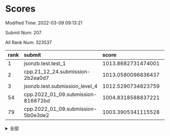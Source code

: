 # Scores

Modified Time: 2022-03-09 09:13:21

Submit Num: 207

All Rank Num: 323537

| rank |               submit               |       score        |       sigma        | pk_num |
| :--- | :--------------------------------- | :----------------- | :----------------- | :----- |
| 1    | jsonzb.test.test_1                 | 1013.8682731474001 | 0.8066858643351708 | 6253   |
| 2    | cpp.21_12_24.submission-2b2ea0d7   | 1013.0580096836437 | 0.8030076535142056 | 6251   |
| 3    | jsonzb.test.submission_level_4     | 1012.5290734823759 | 0.7867356810777398 | 6252   |
| 54   | cpp.2022_01_09.submission-816672bd | 1004.8318588837221 | 0.7255012590755325 | 6254   |
| 79   | cpp.2022_01_09.submission-5b0e3de2 | 1003.3905341115528 | 0.7080155653858407 | 6255   |


<details>
<summary>全部</summary>

| rank |                 submit                 |       score        |       sigma        | pk_num |
| :--- | :------------------------------------- | :----------------- | :----------------- | :----- |
| 1    | jsonzb.test.test_1                     | 1013.8682731474001 | 0.8066858643351708 | 6253   |
| 2    | cpp.21_12_24.submission-2b2ea0d7       | 1013.0580096836437 | 0.8030076535142056 | 6251   |
| 3    | jsonzb.test.submission_level_4         | 1012.5290734823759 | 0.7867356810777398 | 6252   |
| 4    | gobigger.level_3.submission_level_3_1  | 1012.5086358963924 | 0.7910533894138101 | 6248   |
| 5    | gobigger.level_3.submission_level_3_33 | 1011.5804323361533 | 0.7860301628803055 | 6253   |
| 6    | gobigger.level_3.submission_level_3_14 | 1011.46043523327   | 0.7624370517995407 | 6252   |
| 7    | gobigger.level_3.submission_level_3_41 | 1011.437884650764  | 0.7952844854579589 | 6255   |
| 8    | gobigger.level_3.submission_level_3_10 | 1011.4066330355355 | 0.8023312198213282 | 6248   |
| 9    | gobigger.level_3.submission_level_3_2  | 1011.2610055182413 | 0.7770128905654854 | 6251   |
| 10   | gobigger.level_3.submission_level_3_26 | 1011.1538201901423 | 0.7618260691798016 | 6250   |
| 11   | gobigger.level_3.submission_level_3_5  | 1010.9155028970991 | 0.7867987094679113 | 6250   |
| 12   | gobigger.level_3.submission_level_3_17 | 1010.8696709652554 | 0.7789528919697833 | 6251   |
| 13   | gobigger.level_3.submission_level_3_21 | 1010.638336523727  | 0.7627591359032796 | 6247   |
| 14   | gobigger.level_3.submission_level_3_6  | 1010.6257953669046 | 0.7550498863042319 | 6249   |
| 15   | gobigger.level_3.submission_level_3_9  | 1010.5550688740614 | 0.7474432125489272 | 6249   |
| 16   | gobigger.level_3.submission_level_3_48 | 1010.5454049109836 | 0.7566085943744866 | 6250   |
| 17   | gobigger.level_3.submission_level_3_46 | 1010.5320691812291 | 0.7603247961830056 | 6250   |
| 18   | gobigger.level_3.submission_level_3_19 | 1010.4957781839286 | 0.7859012676414782 | 6248   |
| 19   | gobigger.level_3.submission_level_3_8  | 1010.4251750630009 | 0.7358531389464066 | 6245   |
| 20   | gobigger.level_3.submission_level_3_31 | 1010.258865009146  | 0.7667116031016444 | 6253   |
| 21   | gobigger.level_3.submission_level_3_44 | 1010.2553558500437 | 0.7775394899790706 | 6248   |
| 22   | gobigger.level_3.submission_level_3_47 | 1010.238788853399  | 0.7646524741219486 | 6250   |
| 23   | gobigger.level_3.submission_level_3_40 | 1010.0161867534654 | 0.7661715289190407 | 6250   |
| 24   | gobigger.level_3.submission_level_3_45 | 1009.9283151867013 | 0.762199211186005  | 6251   |
| 25   | gobigger.level_3.submission_level_3_39 | 1009.9026699670322 | 0.755211669426237  | 6253   |
| 26   | gobigger.level_3.submission_level_3_27 | 1009.8909330581955 | 0.7729419546116335 | 6255   |
| 27   | gobigger.level_3.submission_level_3_11 | 1009.8776540345381 | 0.7559528185838151 | 6255   |
| 28   | gobigger.level_3.submission_level_3_7  | 1009.8497687046381 | 0.7638518095168283 | 6253   |
| 29   | gobigger.level_3.submission_level_3_49 | 1009.7775356781924 | 0.7582600113007841 | 6249   |
| 30   | gobigger.level_3.submission_level_3_28 | 1009.760401381158  | 0.7834730333608688 | 6254   |
| 31   | gobigger.level_3.submission_level_3_37 | 1009.7521762166916 | 0.7759361680985338 | 6250   |
| 32   | gobigger.level_3.submission_level_3_30 | 1009.7272398084104 | 0.7751656903570647 | 6252   |
| 33   | gobigger.level_3.submission_level_3_16 | 1009.6818439279283 | 0.7421501778460335 | 6250   |
| 34   | gobigger.level_3.submission_level_3_18 | 1009.6218730857277 | 0.7743253800710652 | 6254   |
| 35   | gobigger.level_3.submission_level_3_12 | 1009.6091135633992 | 0.7468247407771902 | 6255   |
| 36   | gobigger.level_3.submission_level_3_25 | 1009.585932250607  | 0.7444754951899767 | 6252   |
| 37   | gobigger.level_3.submission_level_3_3  | 1009.5777496031394 | 0.7529018914902047 | 6252   |
| 38   | gobigger.level_3.submission_level_3_0  | 1009.5008895681898 | 0.7442377423709794 | 6255   |
| 39   | gobigger.level_3.submission_level_3_29 | 1009.3369507367693 | 0.7378913143499526 | 6255   |
| 40   | gobigger.level_3.submission_level_3_43 | 1009.2339053984745 | 0.7557586700068754 | 6249   |
| 41   | gobigger.level_3.submission_level_3_35 | 1009.2005230777361 | 0.7526466872176374 | 6251   |
| 42   | gobigger.level_3.submission_level_3_24 | 1009.0810756523708 | 0.7683837041530753 | 6259   |
| 43   | gobigger.level_3.submission_level_3_36 | 1009.0515853897612 | 0.7441446338283004 | 6243   |
| 44   | gobigger.level_3.submission_level_3_20 | 1009.0321523737178 | 0.7490794605564924 | 6254   |
| 45   | gobigger.level_3.submission_level_3_15 | 1009.0234687623417 | 0.753592619796453  | 6253   |
| 46   | gobigger.level_3.submission_level_3_22 | 1008.8892503327714 | 0.7480751121223219 | 6247   |
| 47   | gobigger.level_3.submission_level_3_34 | 1008.8491445890542 | 0.7575047503351449 | 6247   |
| 48   | gobigger.level_3.submission_level_3_4  | 1008.8191789775395 | 0.7484172923273743 | 6255   |
| 49   | gobigger.level_3.submission_level_3_13 | 1008.7764185383378 | 0.738102607526951  | 6254   |
| 50   | gobigger.level_3.submission_level_3_23 | 1008.7348094908779 | 0.7606899682415589 | 6257   |
| 51   | gobigger.level_3.submission_level_3_32 | 1008.40726596556   | 0.7596862463878318 | 6250   |
| 52   | gobigger.level_3.submission_level_3_38 | 1007.8589436066009 | 0.7396978686492881 | 6250   |
| 53   | gobigger.level_3.submission_level_3_42 | 1007.5675486734821 | 0.7350667499873218 | 6252   |
| 54   | cpp.2022_01_09.submission-816672bd     | 1004.8318588837221 | 0.7255012590755325 | 6254   |
| 55   | gobigger.level_1.submission_level_1_33 | 1004.7995690266973 | 0.7391994157169339 | 6248   |
| 56   | gobigger.level_1.submission_level_1_42 | 1004.5528354138173 | 0.7156493680108414 | 6248   |
| 57   | gobigger.level_1.submission_level_1_17 | 1004.5167292392277 | 0.7180779077727089 | 6253   |
| 58   | gobigger.level_1.submission_level_1_4  | 1004.3889288838446 | 0.7199096752485986 | 6255   |
| 59   | gobigger.level_1.submission_level_1_0  | 1004.3414742156086 | 0.7298320411439401 | 6249   |
| 60   | gobigger.level_1.submission_level_1_38 | 1004.2565928097342 | 0.712629523694299  | 6250   |
| 61   | gobigger.level_1.submission_level_1_1  | 1004.2166121599357 | 0.7160651823781727 | 6258   |
| 62   | gobigger.level_1.submission_level_1_37 | 1004.0393047240383 | 0.719865901885581  | 6255   |
| 63   | gobigger.level_1.submission_level_1_29 | 1004.0321345838507 | 0.7089812046796257 | 6250   |
| 64   | gobigger.level_1.submission_level_1_8  | 1003.8391109197468 | 0.7242467874751101 | 6252   |
| 65   | gobigger.level_1.submission_level_1_13 | 1003.7800831879567 | 0.7115523265740659 | 6251   |
| 66   | gobigger.level_1.submission_level_1_23 | 1003.7507346450766 | 0.7279442719813299 | 6251   |
| 67   | gobigger.level_1.submission_level_1_11 | 1003.7045410694365 | 0.7254692805257575 | 6253   |
| 68   | gobigger.level_1.submission_level_1_24 | 1003.6894930238819 | 0.7153758558862648 | 6247   |
| 69   | gobigger.level_1.submission_level_1_49 | 1003.6744466470757 | 0.713203043251328  | 6252   |
| 70   | gobigger.level_1.submission_level_1_5  | 1003.6629616030691 | 0.7131876340268597 | 6248   |
| 71   | gobigger.level_1.submission_level_1_18 | 1003.6626545110731 | 0.7082641799822533 | 6255   |
| 72   | gobigger.level_1.submission_level_1_40 | 1003.6263527639144 | 0.7184112148029966 | 6252   |
| 73   | gobigger.level_1.submission_level_1_36 | 1003.6111676044377 | 0.7249633123863303 | 6254   |
| 74   | gobigger.level_1.submission_level_1_15 | 1003.6002026893889 | 0.7295791689722028 | 6251   |
| 75   | gobigger.level_1.submission_level_1_3  | 1003.5946526072252 | 0.7233850040495944 | 6250   |
| 76   | gobigger.level_1.submission_level_1_20 | 1003.5206212147727 | 0.716772753451431  | 6247   |
| 77   | gobigger.level_1.submission_level_1_7  | 1003.5029807490589 | 0.7095685740493128 | 6254   |
| 78   | gobigger.level_1.submission_level_1_47 | 1003.446618556278  | 0.7196226566349452 | 6252   |
| 79   | cpp.2022_01_09.submission-5b0e3de2     | 1003.3905341115528 | 0.7080155653858407 | 6255   |
| 80   | gobigger.level_1.submission_level_1_39 | 1003.3793239117865 | 0.7164206375037536 | 6253   |
| 81   | gobigger.level_1.submission_level_1_31 | 1003.3066887928439 | 0.7168911523605658 | 6247   |
| 82   | gobigger.level_1.submission_level_1_10 | 1003.2829094452586 | 0.7094674569641983 | 6254   |
| 83   | gobigger.level_1.submission_level_1_44 | 1003.2265535271544 | 0.7146484681020423 | 6248   |
| 84   | gobigger.level_1.submission_level_1_22 | 1003.2039537742994 | 0.7213992102606838 | 6249   |
| 85   | gobigger.level_1.submission_level_1_28 | 1003.1721210152924 | 0.7220026103477165 | 6253   |
| 86   | gobigger.level_1.submission_level_1_16 | 1003.0593362987631 | 0.7182983088917531 | 6254   |
| 87   | gobigger.level_1.submission_level_1_19 | 1003.031198791131  | 0.7258393184020163 | 6252   |
| 88   | gobigger.level_1.submission_level_1_43 | 1003.0183600003409 | 0.7022378359884117 | 6253   |
| 89   | gobigger.level_1.submission_level_1_14 | 1003.0084168463736 | 0.7199405411939647 | 6251   |
| 90   | gobigger.level_1.submission_level_1_34 | 1002.9920740172039 | 0.7133658746220661 | 6251   |
| 91   | gobigger.level_1.submission_level_1_35 | 1002.987355227563  | 0.7162364445231791 | 6254   |
| 92   | gobigger.level_1.submission_level_1_2  | 1002.980996700947  | 0.7115314437971028 | 6251   |
| 93   | gobigger.level_1.submission_level_1_6  | 1002.7994756584667 | 0.7226485819248591 | 6248   |
| 94   | gobigger.level_1.submission_level_1_25 | 1002.7139220779173 | 0.7216599969770039 | 6253   |
| 95   | gobigger.level_1.submission_level_1_9  | 1002.5709108262313 | 0.7038735415654332 | 6248   |
| 96   | gobigger.level_1.submission_level_1_41 | 1002.5524704951699 | 0.7196231659773805 | 6252   |
| 97   | gobigger.level_1.submission_level_1_46 | 1002.5375793885732 | 0.7178791224549403 | 6251   |
| 98   | gobigger.level_1.submission_level_1_45 | 1002.5209030017492 | 0.7183810292164756 | 6253   |
| 99   | gobigger.level_1.submission_level_1_27 | 1002.505775421888  | 0.7148673535940145 | 6253   |
| 100  | gobigger.level_1.submission_level_1_30 | 1002.4404049479988 | 0.7144342276136709 | 6250   |
| 101  | gobigger.level_1.submission_level_1_21 | 1002.4175967550683 | 0.7107323056455626 | 6249   |
| 102  | gobigger.level_1.submission_level_1_48 | 1002.2074881594954 | 0.7009061172296751 | 6254   |
| 103  | gobigger.level_1.submission_level_1_32 | 1002.1867088323253 | 0.724010470702299  | 6252   |
| 104  | gobigger.level_1.submission_level_1_12 | 1002.1754083293064 | 0.7042540356612789 | 6252   |
| 105  | gobigger.level_1.submission_level_1_26 | 1001.7538239097281 | 0.7152016544373784 | 6252   |
| 106  | gobigger.random.submission_random_39   | 998.142897560399   | 0.7029028212360534 | 6252   |
| 107  | gobigger.random.submission_random_23   | 997.5166548313796  | 0.7065915269449351 | 6251   |
| 108  | gobigger.random.submission_random_7    | 997.3033451867457  | 0.7060062575229211 | 6255   |
| 109  | gobigger.random.submission_random_28   | 997.1364903878793  | 0.7022239139019132 | 6259   |
| 110  | gobigger.random.submission_random_24   | 997.1327209559307  | 0.7071022141334632 | 6257   |
| 111  | gobigger.random.submission_random_46   | 996.9604072378382  | 0.7042763320187932 | 6252   |
| 112  | gobigger.random.submission_random_8    | 996.8466315768001  | 0.7035538100277416 | 6255   |
| 113  | gobigger.random.submission_random_20   | 996.518554051033   | 0.70485489132823   | 6248   |
| 114  | gobigger.random.submission_random_19   | 996.5045654867894  | 0.7136523253229881 | 6253   |
| 115  | gobigger.random.submission_random_49   | 996.4728968156636  | 0.713713915240396  | 6248   |
| 116  | gobigger.random.submission_random_29   | 996.3861047809216  | 0.702607149841761  | 6249   |
| 117  | gobigger.random.submission_random_1    | 996.3513425824901  | 0.7044870395873241 | 6251   |
| 118  | gobigger.random.submission_random_15   | 996.2978546793851  | 0.7095609603945274 | 6253   |
| 119  | gobigger.random.submission_random_47   | 996.2128950244869  | 0.710968768073345  | 6249   |
| 120  | gobigger.random.submission_random_31   | 996.2037892611614  | 0.7092623496872852 | 6253   |
| 121  | gobigger.random.submission_random_35   | 996.169075638525   | 0.7071068252403829 | 6253   |
| 122  | gobigger.random.submission_random_36   | 996.1525535017092  | 0.7020795863199125 | 6256   |
| 123  | gobigger.random.submission_random_32   | 996.1356888673175  | 0.7035062813023748 | 6252   |
| 124  | gobigger.random.submission_random_22   | 996.0646402029274  | 0.7171307540697045 | 6256   |
| 125  | gobigger.random.submission_random_12   | 996.0461278954757  | 0.7117026287646969 | 6257   |
| 126  | gobigger.random.submission_random_40   | 996.042042149609   | 0.7111045968747466 | 6252   |
| 127  | gobigger.random.submission_random_0    | 996.0349859957723  | 0.7180426889923202 | 6250   |
| 128  | gobigger.random.submission_random_30   | 995.9023710209262  | 0.7074153619958286 | 6252   |
| 129  | gobigger.random.submission_random_25   | 995.870755032096   | 0.7161098903607167 | 6253   |
| 130  | gobigger.random.submission_random_33   | 995.8564678754509  | 0.7070147541187646 | 6254   |
| 131  | gobigger.random.submission_random_37   | 995.8501231126198  | 0.71318168722121   | 6254   |
| 132  | gobigger.random.submission_random_13   | 995.8101190613828  | 0.7050555934702233 | 6254   |
| 133  | gobigger.random.submission_random_34   | 995.7859290304647  | 0.7071668660535486 | 6257   |
| 134  | gobigger.random.submission_random_42   | 995.7766218875846  | 0.7036327359967248 | 6252   |
| 135  | gobigger.random.submission_random_17   | 995.7660431497136  | 0.7067415578693506 | 6252   |
| 136  | gobigger.random.submission_random_21   | 995.7478760254888  | 0.7050109265997374 | 6252   |
| 137  | gobigger.random.submission_random_3    | 995.7090406576065  | 0.7264017054840725 | 6251   |
| 138  | gobigger.random.submission_random_14   | 995.7035981774707  | 0.7188415892971625 | 6248   |
| 139  | gobigger.random.submission_random_45   | 995.6862586318517  | 0.7138804699499224 | 6253   |
| 140  | gobigger.random.submission_random_11   | 995.6182507584085  | 0.7134157199406986 | 6254   |
| 141  | gobigger.random.submission_random_5    | 995.6043622282048  | 0.6994207088738039 | 6255   |
| 142  | gobigger.random.submission_random_18   | 995.5402549197796  | 0.7278749623702605 | 6255   |
| 143  | gobigger.random.submission_random_41   | 995.5302723183985  | 0.7017248639950113 | 6251   |
| 144  | gobigger.random.submission_random_44   | 995.4984745494751  | 0.7004550501618051 | 6253   |
| 145  | gobigger.random.submission_random_6    | 995.4134359578658  | 0.7009530057782857 | 6254   |
| 146  | gobigger.random.submission_random_27   | 995.3905943078728  | 0.7253669306077858 | 6251   |
| 147  | gobigger.random.submission_random_9    | 995.3606142956934  | 0.7129125476732121 | 6257   |
| 148  | gobigger.random.submission_random_16   | 995.2652172226426  | 0.7189511463626661 | 6252   |
| 149  | gobigger.random.submission_random_26   | 995.1915379675827  | 0.7101959780348982 | 6250   |
| 150  | gobigger.random.submission_random_10   | 995.1677959620681  | 0.6987487360308358 | 6252   |
| 151  | gobigger.random.submission_random_2    | 995.0135321006758  | 0.6950391291443632 | 6251   |
| 152  | gobigger.random.submission_random_43   | 994.9723441935895  | 0.7180203020901571 | 6251   |
| 153  | gobigger.random.submission_random_48   | 994.7285120191244  | 0.7150426335716276 | 6253   |
| 154  | gobigger.random.submission_random_38   | 994.6200672541357  | 0.7062223611994729 | 6251   |
| 155  | gobigger.random.submission_random_4    | 994.3974416768465  | 0.7331423006695388 | 6249   |
| 156  | gobigger.level_2.submission_level_2_7  | 994.3579036382387  | 0.7433773754223145 | 6253   |
| 157  | gobigger.level_2.submission_level_2_20 | 993.6015645793042  | 0.7255248283113892 | 6253   |
| 158  | gobigger.level_2.submission_level_2_10 | 993.5326783013853  | 0.7336044114659842 | 6248   |
| 159  | gobigger.level_2.submission_level_2_31 | 993.5216257194934  | 0.7302405134118104 | 6255   |
| 160  | gobigger.level_2.submission_level_2_45 | 993.4760549166919  | 0.7439510332658665 | 6250   |
| 161  | gobigger.level_2.submission_level_2_13 | 993.4532677919044  | 0.7192231995867235 | 6254   |
| 162  | gobigger.level_2.submission_level_2_12 | 993.2348155255146  | 0.7367631093154406 | 6253   |
| 163  | gobigger.level_2.submission_level_2_30 | 993.0319493213844  | 0.735875662077294  | 6251   |
| 164  | gobigger.level_2.submission_level_2_47 | 993.0223476747428  | 0.7442824797199254 | 6249   |
| 165  | gobigger.level_2.submission_level_2_41 | 992.9487547554285  | 0.7341239074917647 | 6257   |
| 166  | gobigger.level_2.submission_level_2_2  | 992.8989395919922  | 0.7192285104634665 | 6252   |
| 167  | gobigger.level_2.submission_level_2_0  | 992.8667391545704  | 0.7500377730006323 | 6250   |
| 168  | gobigger.level_2.submission_level_2_9  | 992.8210069093844  | 0.740316890757962  | 6250   |
| 169  | gobigger.level_2.submission_level_2_32 | 992.8152825429459  | 0.73763110386862   | 6250   |
| 170  | gobigger.level_2.submission_level_2_37 | 992.7780447532547  | 0.7428934666202643 | 6254   |
| 171  | gobigger.level_2.submission_level_2_49 | 992.6761716885794  | 0.7488216800176304 | 6251   |
| 172  | gobigger.level_2.submission_level_2_3  | 992.6642012692389  | 0.7466038520688648 | 6253   |
| 173  | gobigger.level_2.submission_level_2_26 | 992.5822285226267  | 0.7371802879585964 | 6247   |
| 174  | gobigger.level_2.submission_level_2_36 | 992.578838336293   | 0.754374308048931  | 6256   |
| 175  | gobigger.level_2.submission_level_2_8  | 992.5456067690995  | 0.7485161836670632 | 6249   |
| 176  | gobigger.level_2.submission_level_2_18 | 992.5119003080897  | 0.7527940933374576 | 6259   |
| 177  | gobigger.level_2.submission_level_2_40 | 992.4563814435402  | 0.7456613527227967 | 6256   |
| 178  | gobigger.level_2.submission_level_2_19 | 992.2720634121315  | 0.7419442334043432 | 6250   |
| 179  | gobigger.level_2.submission_level_2_46 | 992.1618270131904  | 0.7475468967827432 | 6255   |
| 180  | gobigger.level_2.submission_level_2_5  | 992.1189030768655  | 0.7360722272729309 | 6248   |
| 181  | gobigger.level_2.submission_level_2_15 | 992.1056048104094  | 0.7443530244515156 | 6252   |
| 182  | gobigger.level_2.submission_level_2_25 | 992.0818887964824  | 0.7422229206315785 | 6255   |
| 183  | gobigger.level_2.submission_level_2_23 | 992.056415145959   | 0.7552637717815752 | 6252   |
| 184  | gobigger.level_2.submission_level_2_42 | 992.0362691863849  | 0.7567479034242821 | 6252   |
| 185  | gobigger.level_2.submission_level_2_38 | 992.0198923432456  | 0.738639208707473  | 6256   |
| 186  | gobigger.level_2.submission_level_2_16 | 991.9887532485715  | 0.7513381774315043 | 6255   |
| 187  | gobigger.level_2.submission_level_2_11 | 991.9082861477846  | 0.7654696331755624 | 6252   |
| 188  | gobigger.level_2.submission_level_2_43 | 991.8304623057068  | 0.7594091493755089 | 6247   |
| 189  | gobigger.level_2.submission_level_2_34 | 991.7883749301363  | 0.735483405202751  | 6254   |
| 190  | gobigger.level_2.submission_level_2_33 | 991.784023718371   | 0.7676900227536113 | 6252   |
| 191  | gobigger.level_2.submission_level_2_22 | 991.6721877441272  | 0.7286132445714806 | 6255   |
| 192  | gobigger.level_2.submission_level_2_44 | 991.6550588697108  | 0.774501006187334  | 6250   |
| 193  | gobigger.level_2.submission_level_2_29 | 991.6532149869519  | 0.7407073578293565 | 6252   |
| 194  | gobigger.level_2.submission_level_2_28 | 991.6475869938145  | 0.7496126339515431 | 6251   |
| 195  | gobigger.level_2.submission_level_2_14 | 991.567702605527   | 0.7538300032455978 | 6252   |
| 196  | gobigger.level_2.submission_level_2_17 | 991.5155682214908  | 0.7534715046062699 | 6252   |
| 197  | gobigger.level_2.submission_level_2_21 | 991.4610245373453  | 0.7483884354344488 | 6255   |
| 198  | gobigger.level_2.submission_level_2_1  | 991.2879605905796  | 0.7415966815878876 | 6247   |
| 199  | gobigger.level_2.submission_level_2_35 | 990.9555639234667  | 0.7560309980940403 | 6249   |
| 200  | gobigger.level_2.submission_level_2_39 | 990.9063908756488  | 0.768141041857867  | 6248   |
| 201  | gobigger.level_2.submission_level_2_4  | 990.8763265287416  | 0.7471510616076711 | 6257   |
| 202  | gobigger.level_2.submission_level_2_48 | 990.7310776708379  | 0.7575703870715768 | 6257   |
| 203  | gobigger.level_2.submission_level_2_24 | 990.6875100830017  | 0.75934203149266   | 6248   |
| 204  | gobigger.level_2.submission_level_2_27 | 990.4018019856679  | 0.7710105433384957 | 6253   |
| 205  | gobigger.level_2.submission_level_2_6  | 990.1162601019412  | 0.7782374967656709 | 6257   |
| 206  | gobigger.none.submission_none_0        | 978.8471487302373  | 1.2298472587149003 | 6251   |
| 207  | gobigger.none.submission_none_1        | 976.3568363972169  | 1.4108476023485623 | 6255   |

</details>